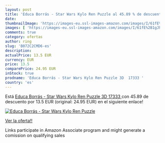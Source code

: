 ```yaml
---
layout: post
title: 'Educa Borrás - Star Wars Kylo Ren Puzzle al 45.89 % de descuento'
date: 
thumbnailImage: 'https://images-eu.ssl-images-amazon.com/images/I/61fE%2B1gJhYL._SL200_.jpg'
images: [ 'https://images-eu.ssl-images-amazon.com/images/I/61fE%2B1gJhYL._SL200_.jpg' ]
comments: true
category: ofertas
author: ring
slug: 'B072C2CMD6-es'
description:
actualPrice: 13.5 EUR
currency: EUR
price: 13.5
comparePrice: 24.95 EUR
inStock: true
prodname: 'Educa Borrás - Star Wars Kylo Ren Puzzle 3D  17333 '
country: 'es'
---
```


Está [Educa Borrás - Star Wars Kylo Ren Puzzle 3D  17333 ](https://www.amazon.es/dp/B072C2CMD6/?tag=tolees-21) con 45.89 de descuento por 13.5 EUR (original: 24.95 EUR) en el siguiente enlace!

[![Educa Borrás - Star Wars Kylo Ren Puzzle](https://images-eu.ssl-images-amazon.com/images/I/61fE%2B1gJhYL._SL200_.jpg)](https://www.amazon.es/dp/B072C2CMD6/?tag=tolees-21)

[Ver la oferta!!](https://www.amazon.es/dp/B072C2CMD6/?tag=tolees-21)

Links participate in Amazon Associate program and might generate a comission on qualifying sales


